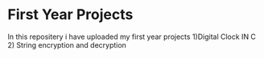# First Year Projects 
In this repositery i have uploaded my first year projects
1)Digital Clock IN C
2) String encryption and decryption

